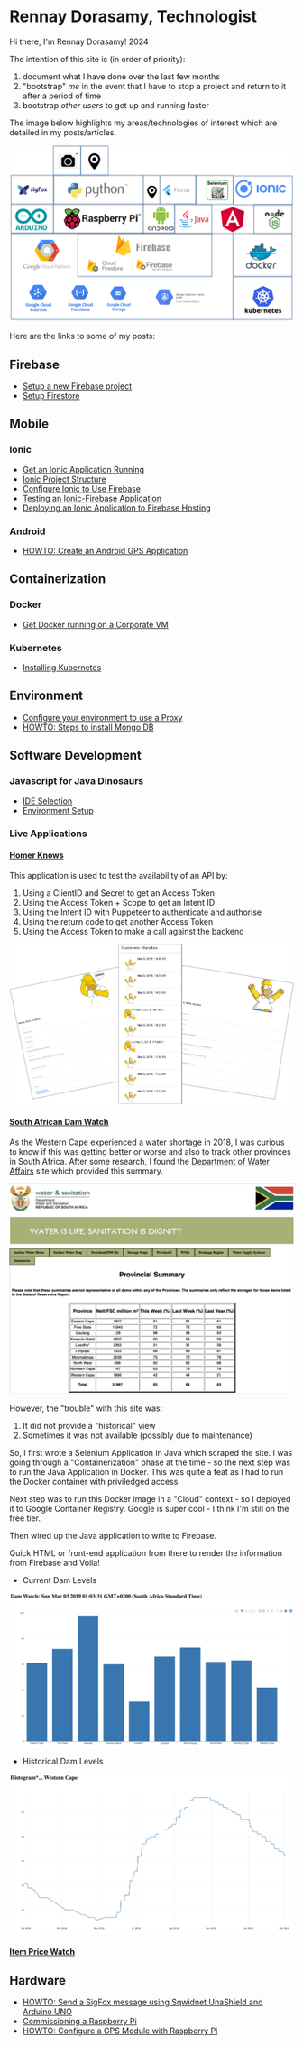 
# Rennay Dorasamy, Technologist

Hi there, I'm Rennay Dorasamy! 2024

The intention of this site is (in order of priority):
1. document what I have done over the last few months
2. "bootstrap" *me* in the event that I have to stop a project and return to it after a period of time
3. bootstrap *other users* to get up and running faster

The image below highlights my areas/technologies of interest which are detailed in my posts/articles.

![Alt text](images/big_picture.png "Big Picture")

Here are the links to some of my posts:

## Firebase
- [Setup a new Firebase project](firebase/firebase_setup.md)
- [Setup Firestore](firebase/firestore_setup.md)

## Mobile
### Ionic
- [Get an Ionic Application Running](ionic/ionic_setup.md)
- [Ionic Project Structure](ionic/project_structure.md)
- [Configure Ionic to Use Firebase](ionic/angularfire_setup.md)
- [Testing an Ionic-Firebase Application](ionic/ionic_firebase_testing.md)
- [Deploying an Ionic Application to Firebase Hosting](ionic/deployment.md)

### Android
- [HOWTO: Create an Android GPS Application](mobile/android/MySpeedometer)

## Containerization
### Docker
- [Get Docker running on a Corporate VM](docker/2018-04-27-docker.md)

### Kubernetes
- [Installing Kubernetes](2018-05-23-install.md)

## Environment
- [Configure your environment to use a Proxy](/env/2018-04-27-proxy.md)
- [HOWTO: Steps to install Mongo DB](/env/2018-04-27-mongodb-install.md)

## Software Development
### Javascript for Java Dinosaurs
- [IDE Selection](/javascript/2018-04-28-ide-selection.md)
- [Environment Setup](/javascript/2018-04-28-env-setup.md)

### Live Applications
#### [Homer Knows](https://homer-ionic-mvp.firebaseapp.com/home)
This application is used to test the availability of an API by:
1. Using a ClientID and Secret to get an Access Token
2. Using the Access Token + Scope to get an Intent ID
3. Using the Intent ID with Puppeteer to authenticate and authorise
4.  Using the return code to get another Access Token
5.  Using the Access Token to make a call against the backend

![Homer Knows](images/homer_knows_collage.png)

#### [South African Dam Watch](https://dnkrsoln.co.za/damwatch.html)
As the Western Cape experienced a water shortage in 2018, I was curious to know if this was getting better or worse and also to track other provinces in South Africa.  After some research, I found the [Department of Water Affairs](http://www.dwa.gov.za/Hydrology/Weekly/SumProvince.aspx) site which provided this summary.

![DWA](images/dwa_gov_za.png)

However, the "trouble" with this site was:
1.  It did not provide a "historical" view
2.  Sometimes it was not available (possibly due to maintenance)

So, I first wrote a Selenium Application in Java which scraped the site.  I was going through a "Containerization" phase at the time - so the next step was to run the Java Application in Docker.  This was quite a feat as I had to run the Docker container with priviledged access.

Next step was to run this Docker image in a "Cloud" context - so I deployed it to Google Container Registry.  Google is super cool - I think I'm still on the free tier.

Then wired up the Java application to write to Firebase.

Quick HTML or front-end application from there to render the information from Firebase and Voila!

* Current Dam Levels

![Dam Watch Current](images/dam_watch_current.png)

* Historical Dam Levels

![Dam Watch Historical](images/dam_watch_historical.png)

#### [Item Price Watch](https://dnkrsoln.co.za/itemwatch.html)

## Hardware
- [HOWTO: Send a SigFox message using Sqwidnet UnaShield and Arduino UNO](/hw/sigfox)
- [Commissioning a Raspberry Pi](hw/raspberrypi/2018-04-27-raspberrypi-commission.md)
- [HOWTO: Configure a GPS Module with Raspberry Pi](hw/raspberrypi/gps/readme.md)

